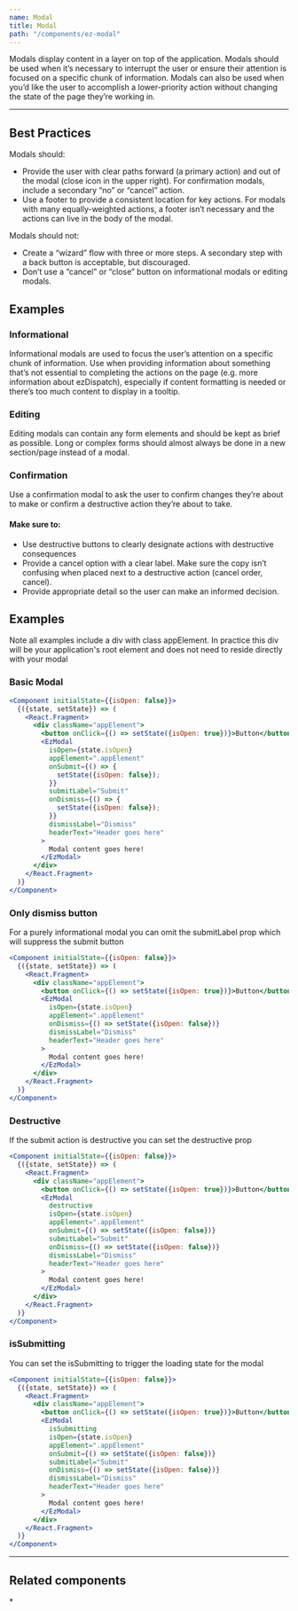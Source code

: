 ```yaml
---
name: Modal
title: Modal
path: "/components/ez-modal"
---
```


Modals display content in a layer on top of the application. Modals should be used when it’s necessary to interrupt the user or ensure their attention is focused on a specific chunk of information. Modals can also be used when you’d like the user to accomplish a lower-priority action without changing the state of the page they’re working in.

---

## Best Practices
Modals should:
   * Provide the user with clear paths forward (a primary action) and out of the modal (close icon in the upper right). For confirmation modals, include a secondary “no” or “cancel” action.
   * Use a footer to provide a consistent location for key actions. For modals with many equally-weighted actions, a footer isn’t necessary and the actions can live in the body of the modal.

Modals should not:
   * Create a “wizard” flow with three or more steps. A secondary step with a back button is acceptable, but discouraged.
   * Don’t use a “cancel” or “close” button on informational modals or editing modals.

## Examples
### Informational
Informational modals are used to focus the user’s attention on a specific chunk of information. Use when providing information about something that’s not essential to completing the actions on the page (e.g. more information about ezDispatch), especially if content formatting is needed or there’s too much content to display in a tooltip.

### Editing
Editing modals can contain any form elements and should be kept as brief as possible. Long or complex forms should almost always be done in a new section/page instead of a modal.

### Confirmation
Use a confirmation modal to ask the user to confirm changes they’re about to make or confirm a destructive action they’re about to take.

#### Make sure to:
   * Use destructive buttons to clearly designate actions with destructive consequences
   * Provide a cancel option with a clear label. Make sure the copy isn’t confusing when placed next to a destructive action (cancel order, cancel).
   * Provide appropriate detail so the user can make an informed decision.

## Examples

Note all examples include a div with class appElement. In practice this div
will be your application's root element and does not need to reside directly
with your modal

### Basic Modal

```jsx live
<Component initialState={{isOpen: false}}>
  {({state, setState}) => (
    <React.Fragment>
      <div className="appElement">
        <button onClick={() => setState({isOpen: true})}>Button</button>
        <EzModal
          isOpen={state.isOpen}
          appElement=".appElement"
          onSubmit={() => {
            setState({isOpen: false});
          }}
          submitLabel="Submit"
          onDismiss={() => {
            setState({isOpen: false});
          }}
          dismissLabel="Dismiss"
          headerText="Header goes here"
        >
          Modal content goes here!
        </EzModal>
      </div>
    </React.Fragment>
  )}
</Component>
```

### Only dismiss button

For a purely informational modal you can omit the submitLabel prop which will suppress the submit button

```jsx live
<Component initialState={{isOpen: false}}>
  {({state, setState}) => (
    <React.Fragment>
      <div className="appElement">
        <button onClick={() => setState({isOpen: true})}>Button</button>
        <EzModal
          isOpen={state.isOpen}
          appElement=".appElement"
          onDismiss={() => setState({isOpen: false})}
          dismissLabel="Dismiss"
          headerText="Header goes here"
        >
          Modal content goes here!
        </EzModal>
      </div>
    </React.Fragment>
  )}
</Component>
```

### Destructive

If the submit action is destructive you can set the destructive prop

```jsx live
<Component initialState={{isOpen: false}}>
  {({state, setState}) => (
    <React.Fragment>
      <div className="appElement">
        <button onClick={() => setState({isOpen: true})}>Button</button>
        <EzModal
          destructive
          isOpen={state.isOpen}
          appElement=".appElement"
          onSubmit={() => setState({isOpen: false})}
          submitLabel="Submit"
          onDismiss={() => setState({isOpen: false})}
          dismissLabel="Dismiss"
          headerText="Header goes here"
        >
          Modal content goes here!
        </EzModal>
      </div>
    </React.Fragment>
  )}
</Component>
```

### isSubmitting

You can set the isSubmitting to trigger the loading state for the modal

```jsx live
<Component initialState={{isOpen: false}}>
  {({state, setState}) => (
    <React.Fragment>
      <div className="appElement">
        <button onClick={() => setState({isOpen: true})}>Button</button>
        <EzModal
          isSubmitting
          isOpen={state.isOpen}
          appElement=".appElement"
          onSubmit={() => setState({isOpen: false})}
          submitLabel="Submit"
          onDismiss={() => setState({isOpen: false})}
          dismissLabel="Dismiss"
          headerText="Header goes here"
        >
          Modal content goes here!
        </EzModal>
      </div>
    </React.Fragment>
  )}
</Component>
```

---

## Related components

\*
